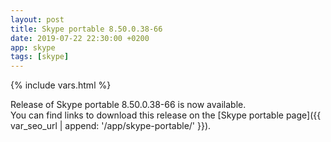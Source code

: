 ```yaml
---
layout: post
title: Skype portable 8.50.0.38-66
date: 2019-07-22 22:30:00 +0200
app: skype
tags: [skype]
---
```

{% include vars.html %}

Release of Skype portable 8.50.0.38-66 is now available.<br />
You can find links to download this release on the [Skype portable page]({{ var_seo_url | append: '/app/skype-portable/' }}).